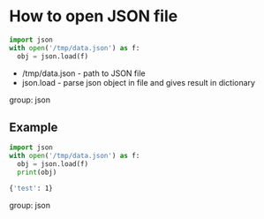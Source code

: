 # How to open JSON file

```python
import json
with open('/tmp/data.json') as f:
  obj = json.load(f)
```

- /tmp/data.json - path to JSON file
- json.load - parse json object in file and gives result in dictionary

group: json


## Example
```python
import json
with open('/tmp/data.json') as f:
  obj = json.load(f)
  print(obj)
```
```bash
{'test': 1}
```

group: json
